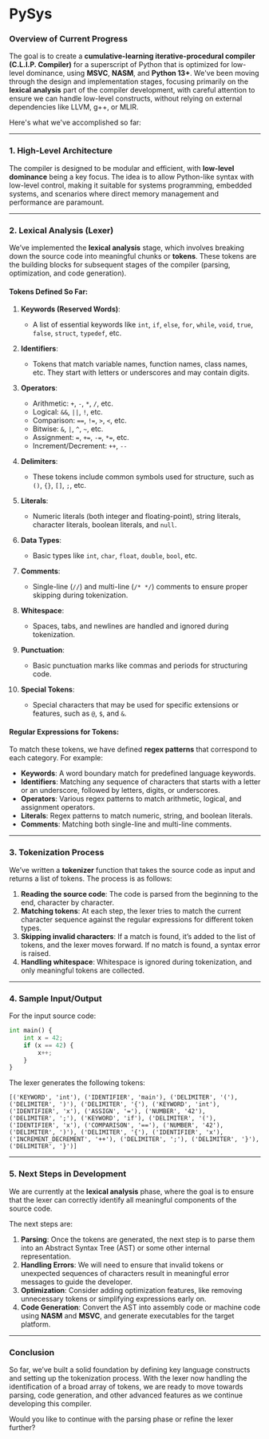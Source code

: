 # PySys

### **Overview of Current Progress**

The goal is to create a **cumulative-learning iterative-procedural compiler (C.L.I.P. Compiler)** for a superscript of Python that is optimized for low-level dominance, using **MSVC**, **NASM**, and **Python 13+**. We've been moving through the design and implementation stages, focusing primarily on the **lexical analysis** part of the compiler development, with careful attention to ensure we can handle low-level constructs, without relying on external dependencies like LLVM, g++, or MLIR.

Here's what we've accomplished so far:

---

### **1. High-Level Architecture**

The compiler is designed to be modular and efficient, with **low-level dominance** being a key focus. The idea is to allow Python-like syntax with low-level control, making it suitable for systems programming, embedded systems, and scenarios where direct memory management and performance are paramount.

---

### **2. Lexical Analysis (Lexer)**

We’ve implemented the **lexical analysis** stage, which involves breaking down the source code into meaningful chunks or **tokens**. These tokens are the building blocks for subsequent stages of the compiler (parsing, optimization, and code generation).

#### **Tokens Defined So Far:**

1. **Keywords (Reserved Words)**:
   - A list of essential keywords like `int`, `if`, `else`, `for`, `while`, `void`, `true`, `false`, `struct`, `typedef`, etc.
   
2. **Identifiers**:
   - Tokens that match variable names, function names, class names, etc. They start with letters or underscores and may contain digits.

3. **Operators**:
   - Arithmetic: `+`, `-`, `*`, `/`, etc.
   - Logical: `&&`, `||`, `!`, etc.
   - Comparison: `==`, `!=`, `>`, `<`, etc.
   - Bitwise: `&`, `|`, `^`, `~`, etc.
   - Assignment: `=`, `+=`, `-=`, `*=`, etc.
   - Increment/Decrement: `++`, `--`

4. **Delimiters**:
   - These tokens include common symbols used for structure, such as `()`, `{}`, `[]`, `;`, etc.

5. **Literals**:
   - Numeric literals (both integer and floating-point), string literals, character literals, boolean literals, and `null`.

6. **Data Types**:
   - Basic types like `int`, `char`, `float`, `double`, `bool`, etc.

7. **Comments**:
   - Single-line (`//`) and multi-line (`/* */`) comments to ensure proper skipping during tokenization.

8. **Whitespace**:
   - Spaces, tabs, and newlines are handled and ignored during tokenization.

9. **Punctuation**:
   - Basic punctuation marks like commas and periods for structuring code.

10. **Special Tokens**:
    - Special characters that may be used for specific extensions or features, such as `@`, `$`, and `&`.

#### **Regular Expressions for Tokens:**
To match these tokens, we have defined **regex patterns** that correspond to each category. For example:
- **Keywords**: A word boundary match for predefined language keywords.
- **Identifiers**: Matching any sequence of characters that starts with a letter or an underscore, followed by letters, digits, or underscores.
- **Operators**: Various regex patterns to match arithmetic, logical, and assignment operators.
- **Literals**: Regex patterns to match numeric, string, and boolean literals.
- **Comments**: Matching both single-line and multi-line comments.

---

### **3. Tokenization Process**

We’ve written a **tokenizer** function that takes the source code as input and returns a list of tokens. The process is as follows:
1. **Reading the source code**: The code is parsed from the beginning to the end, character by character.
2. **Matching tokens**: At each step, the lexer tries to match the current character sequence against the regular expressions for different token types.
3. **Skipping invalid characters**: If a match is found, it’s added to the list of tokens, and the lexer moves forward. If no match is found, a syntax error is raised.
4. **Handling whitespace**: Whitespace is ignored during tokenization, and only meaningful tokens are collected.

---

### **4. Sample Input/Output**

For the input source code:
```python
int main() {
    int x = 42;
    if (x == 42) {
        x++;
    }
}
```

The lexer generates the following tokens:
```plaintext
[('KEYWORD', 'int'), ('IDENTIFIER', 'main'), ('DELIMITER', '('), 
('DELIMITER', ')'), ('DELIMITER', '{'), ('KEYWORD', 'int'), 
('IDENTIFIER', 'x'), ('ASSIGN', '='), ('NUMBER', '42'), 
('DELIMITER', ';'), ('KEYWORD', 'if'), ('DELIMITER', '('), 
('IDENTIFIER', 'x'), ('COMPARISON', '=='), ('NUMBER', '42'), 
('DELIMITER', ')'), ('DELIMITER', '{'), ('IDENTIFIER', 'x'), 
('INCREMENT_DECREMENT', '++'), ('DELIMITER', ';'), ('DELIMITER', '}'), 
('DELIMITER', '}')]
```

---

### **5. Next Steps in Development**

We are currently at the **lexical analysis** phase, where the goal is to ensure that the lexer can correctly identify all meaningful components of the source code. 

The next steps are:
1. **Parsing**: Once the tokens are generated, the next step is to parse them into an Abstract Syntax Tree (AST) or some other internal representation.
2. **Handling Errors**: We will need to ensure that invalid tokens or unexpected sequences of characters result in meaningful error messages to guide the developer.
3. **Optimization**: Consider adding optimization features, like removing unnecessary tokens or simplifying expressions early on.
4. **Code Generation**: Convert the AST into assembly code or machine code using **NASM** and **MSVC**, and generate executables for the target platform.

---

### **Conclusion**

So far, we’ve built a solid foundation by defining key language constructs and setting up the tokenization process. With the lexer now handling the identification of a broad array of tokens, we are ready to move towards parsing, code generation, and other advanced features as we continue developing this compiler.

Would you like to continue with the parsing phase or refine the lexer further?
